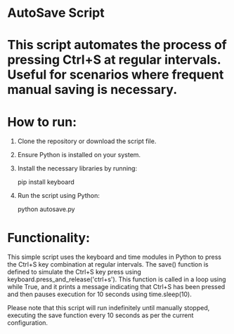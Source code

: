 # AutoSave Script
 
# This script automates the process of pressing Ctrl+S at regular intervals. Useful for scenarios where frequent manual saving is necessary.

# How to run:
1. Clone the repository or download the script file.
2. Ensure Python is installed on your system.
3. Install the necessary libraries by running:
   
   pip install keyboard
   
4. Run the script using Python:
   
   python autosave.py
   

# Functionality:
This simple script uses the keyboard and time modules in Python to press the Ctrl+S key combination at regular intervals. The save() function is defined to simulate the Ctrl+S key press using keyboard.press_and_release('ctrl+s'). This function is called in a loop using while True, and it prints a message indicating that Ctrl+S has been pressed and then pauses execution for 10 seconds using time.sleep(10).

Please note that this script will run indefinitely until manually stopped, executing the save function every 10 seconds as per the current configuration.